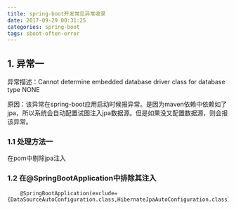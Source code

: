 ```yaml
---
title: spring-boot开发常见异常收录
date: 2017-09-29 00:31:25
categories: spring-boot
tags: sboot-often-error
---
```


## 1. 异常一
异常描述：Cannot determine embedded database driver class for database type NONE

原因：该异常在spring-boot应用启动时候报异常。是因为maven依赖中依赖如了jpa，所以系统会自动配置试图注入jpa数据源。但是如果没又配置数据源，则会报该异常。

### 1.1 处理方法一
在pom中剔除jpa注入

    
### 1.2 在@SpringBootApplication中排除其注入


        @SpringBootApplication(exclude={DataSourceAutoConfiguration.class,HibernateJpaAutoConfiguration.class})


